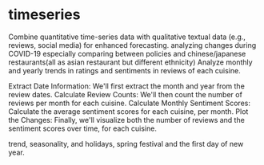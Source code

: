 # timeseries

Combine quantitative time-series data with qualitative textual data (e.g., reviews, social media) for enhanced forecasting.
analyzing changes during COVID-19 especially comparing between policies and chinese/japanese restaurants(all as asian restaurant but different ethnicity)
Analyze monthly and yearly trends in ratings and sentiments in reviews of each cuisine. 


Extract Date Information: We'll first extract the month and year from the review dates.
Calculate Review Counts: We'll then count the number of reviews per month for each cuisine.
Calculate Monthly Sentiment Scores: Calculate the average sentiment scores for each cuisine, per month.
Plot the Changes: Finally, we'll visualize both the number of reviews and the sentiment scores over time, for each cuisine.

trend, seasonality, and holidays, spring festival and the first day of new year. 

